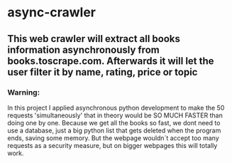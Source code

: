 # async-crawler
## This web crawler will extract all books information asynchronously from books.toscrape.com. Afterwards it will let the user filter it by name, rating, price or topic

### Warning: 
In this project I applied asynchronous python development to make the 50 requests 'simultaneously' that in theory would be SO MUCH FASTER than doing one by one. 
Because we get all the books so fast, we dont need to use a database, just a big python list that gets deleted when the program ends, saving some memory.
But the webpage wouldn´t accept too many requests as a security measure, but on bigger webpages this will totally work.
